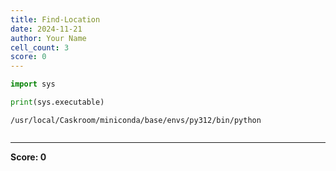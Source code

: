```yaml
---
title: Find-Location
date: 2024-11-21
author: Your Name
cell_count: 3
score: 0
---
```


```python
import sys
```


```python
print(sys.executable)
```

    /usr/local/Caskroom/miniconda/base/envs/py312/bin/python



```python

```


---
**Score: 0**
